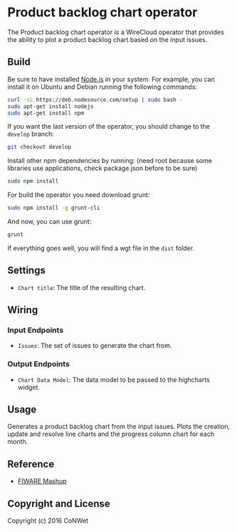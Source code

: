 Product backlog chart operator
======================

The Product backlog chart operator is a WireCloud operator that provides the ability to plot a product backlog chart based on the input issues.

Build
-----

Be sure to have installed [Node.js](http://node.js) in your system. For example, you can install it on Ubuntu and Debian running the following commands:

```bash
curl -sL https://deb.nodesource.com/setup | sudo bash -
sudo apt-get install nodejs
sudo apt-get install npm
```

If you want the last version of the operator, you should change to the `develop` branch:

```bash
git checkout develop
```

Install other npm dependencies by running: (need root because some libraries use applications, check package.json before to be sure)

```bash
sudo npm install
```

For build the operator you need download grunt:

```bash
sudo npm install -g grunt-cli
```

And now, you can use grunt:

```bash
grunt
```

If everything goes well, you will find a wgt file in the `dist` folder.

## Settings

- `Chart title`: The title of the resulting chart.

## Wiring

### Input Endpoints

- `Issues`: The set of issues to generate the chart from.

### Output Endpoints

- `Chart Data Model`: The data model to be passed to the highcharts widget.

## Usage

Generates a product backlog chart from the input issues.
Plots the creation, update and resolve line charts and the progress column chart for each month.

## Reference

- [FIWARE Mashup](https://mashup.lab.fiware.org/)

## Copyright and License

Copyright (c) 2016 CoNWet
